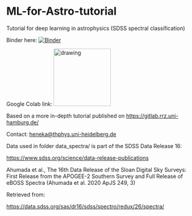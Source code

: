 # ML-for-Astro-tutorial
Tutorial for deep learning in astrophysics (SDSS spectral classification)

Binder here:
[![Binder](https://mybinder.org/badge_logo.svg)](https://mybinder.org/v2/gh/csheneka/ML-for-Astro-tutorial/HEAD)

Google Colab link: 
<a target="_blank" rel="noopener noreferrer" href="https://colab.research.google.com/github/csheneka/ML-for-Astro-tutorial/blob/main/spectral_classifier.ipynb"><img src="https://colab.research.google.com/assets/colab-badge.svg" alt="drawing" width="150"/> </a>

Based on a more in-depth tutorial published on https://gitlab.rrz.uni-hamburg.de/

Contact: heneka@thphys.uni-heidelberg.de

Data used in folder data_spectra/ is part of the SDSS Data Release 16:

https://www.sdss.org/science/data-release-publications 

Ahumada et al., The 16th Data Release of the Sloan Digital Sky Surveys: First Release from the APOGEE-2 Southern Survey and Full Release of eBOSS Spectra (Ahumada et al. 2020 ApJS 249, 3)

Retrieved from: 

https://data.sdss.org/sas/dr16/sdss/spectro/redux/26/spectra/
